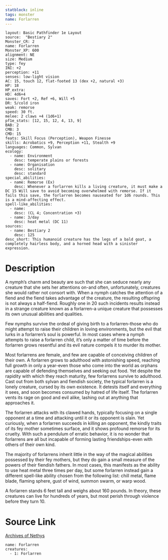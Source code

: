 ```yaml
---
statblock: inline
tags: monster
name: Forlarren
---
```

```statblock
layout: Basic Pathfinder 1e Layout
source:  "Bestiary 2"
Monster_CR: 2
name: Forlarren
Monster_XP: 600
alignment: NE
size: Medium
type: fey
INI: +2
perception: +11
senses: low-light vision
AC: 15, touch 12, flat-footed 13 (dex +2, natural +3)
HP: 18
HP_extra: 
HD: 4d6+4
saves: Fort +2, Ref +6, Will +5
DR: 5/cold iron
weak: remorse
speed: 30 ft.
melee: 2 claws +4 (1d6+1)
pf1e_stats: [12, 15, 12, 4, 13, 9]
BAB: 2
CMB: 3
CMD: 15
feats: Skill Focus (Perception), Weapon Finesse
skills: Acrobatics +9, Perception +11, Stealth +9
languages: Common, Sylvan
ecology:
  - name: Environment
    desc: temperate plains or forests
  - name: Organisation
    desc: solitary
    desc: standard
special_abilities:
  - name: Remorse (Ex)
    desc: Whenever a forlarren kills a living creature, it must make a DC 15 Will save to avoid becoming overwhelmed with remorse. If it fails this save, the forlarren becomes nauseated for 1d6 rounds. This is a mind-affecting effect.
spell-like_abilities:
  - name:
    desc: (CL 4; Concentration +3)
  - name: 3/day
    desc: heat metal (DC 11)
sources:
  - name: Bestiary 2
    desc: 125
desc_short: This humanoid creature has the legs of a bald goat, a completely hairless body, and a horned head with a sinister expression.
```
# Description
A nymph’s charm and beauty are such that she can seduce nearly any creature that she sets her attentions on-and often, unfortunately, creatures she would rather not consort with. When a nymph catches the attention of a fiend and the fiend takes advantage of the creature, the resulting offspring is not always a half-fiend. Roughly one in 20 such incidents results instead in a strange creature known as a forlarren-a unique creature that possesses its own unusual abilities and qualities.

Few nymphs survive the ordeal of giving birth to a forlarren-those who do might attempt to raise their children in loving environments, but the evil that lurks in a forlarren’s soul is powerful. In most cases where a nymph attempts to raise a forlarren child, it’s only a matter of time before the forlarren grows resentful and its evil nature compels it to murder its mother.

Most forlarrens are female, and few are capable of conceiving children of their own. A forlarren grows to adulthood with astonishing speed, reaching full growth in only a year-even those who come into the world as orphans are capable of defending themselves and seeking out food. Yet despite the rapidity with which they reach maturity, few forlarrens survive to adulthood. Cast out from both sylvan and fiendish society, the typical forlarren is a lonely creature, cursed by its own existence. It detests itself and everything it sees, and soon becomes consumed by hatred of life itself. The forlarren vents its rage on good and evil alike, lashing out at anything that approaches it.

The forlarren attacks with its clawed hands, typically focusing on a single opponent at a time and attacking until it or its opponent is slain. Yet curiously, when a forlarren succeeds in killing an opponent, the kindly traits of its fey mother sometimes surface, and it shows profound remorse for its cruelty. With such a pendulum of erratic behavior, it is no wonder that forlarrens are all but incapable of forming lasting friendships-even with others of their own kind.

The majority of forlarrens inherit little in the way of the magical abilities possessed by their fey mothers, but they do gain a small measure of the powers of their fiendish fathers. In most cases, this manifests as the ability to use heat metal three times per day, but some forlarren instead gain a different spell-like ability chosen from the following list: chill metal, flame blade, flaming sphere, gust of wind, summon swarm, or warp wood.

A forlarren stands 6 feet tall and weighs about 160 pounds. In theory, these creatures can live for hundreds of years, but most perish through violence before they turn 10.
# Source Link
[Archives of Nethys](https://aonprd.com/MonsterDisplay.aspx?ItemName=Forlarren)
```encounter-table
name: Forlarren
creatures:
  - 1: Forlarren
```
